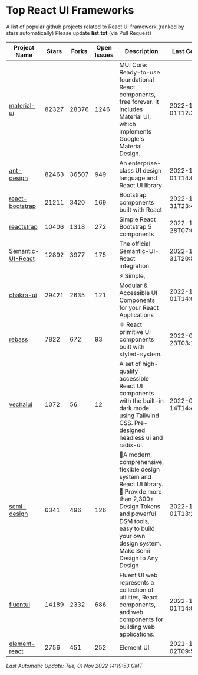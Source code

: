 # Top React UI Frameworks

A list of popular github projects related to React UI framework (ranked by stars automatically)
Please update **list.txt** (via Pull Request)

| Project Name | Stars | Forks | Open Issues | Description | Last Commit |
| ------------ | ----- | ----- | ----------- | ----------- | ----------- |
| [material-ui](https://github.com/mui/material-ui) |82327|28376|1246|MUI Core: Ready-to-use foundational React components, free forever. It includes Material UI, which implements Google&#39;s Material Design.|2022-11-01T12:25:30Z|
| [ant-design](https://github.com/ant-design/ant-design) |82463|36507|949|An enterprise-class UI design language and React UI library|2022-11-01T14:08:46Z|
| [react-bootstrap](https://github.com/react-bootstrap/react-bootstrap) |21211|3420|169|Bootstrap components built with React|2022-10-31T23:46:39Z|
| [reactstrap](https://github.com/reactstrap/reactstrap) |10406|1318|272|Simple React Bootstrap 5 components|2022-10-28T07:03:14Z|
| [Semantic-UI-React](https://github.com/Semantic-Org/Semantic-UI-React) |12892|3977|175|The official Semantic-UI-React integration|2022-10-31T20:51:03Z|
| [chakra-ui](https://github.com/chakra-ui/chakra-ui) |29421|2635|121|⚡️ Simple, Modular &amp; Accessible UI Components for your React Applications|2022-11-01T14:00:52Z|
| [rebass](https://github.com/rebassjs/rebass) |7822|672|93|:atom_symbol: React primitive UI components built with styled-system.|2022-08-23T03:12:56Z|
| [vechaiui](https://github.com/vechai/vechaiui) |1072|56|12|A set of high-quality accessible React UI components with the built-in dark mode using Tailwind CSS. Pre-designed headless ui and radix-ui.|2022-06-14T14:47:17Z|
| [semi-design](https://github.com/DouyinFE/semi-design) |6341|496|126|🚀A modern, comprehensive, flexible design system and React UI library. 🎨 Provide more than 2,300+ Design Tokens and powerful DSM tools, easy to build your own design system. Make Semi Design to Any Design|2022-11-01T13:24:23Z|
| [fluentui](https://github.com/microsoft/fluentui) |14189|2332|686|Fluent UI web represents a collection of utilities, React components, and web components for building web applications.|2022-11-01T14:01:08Z|
| [element-react](https://github.com/ElemeFE/element-react) |2756|451|252|Element UI|2021-12-02T09:57:44Z|

*Last Automatic Update: Tue, 01 Nov 2022 14:19:53 GMT*